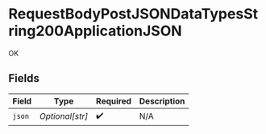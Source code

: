 # RequestBodyPostJSONDataTypesString200ApplicationJSON

OK


## Fields

| Field              | Type               | Required           | Description        |
| ------------------ | ------------------ | ------------------ | ------------------ |
| `json`             | *Optional[str]*    | :heavy_check_mark: | N/A                |